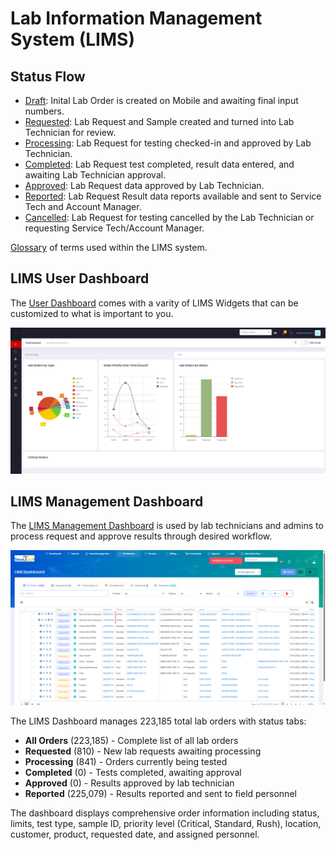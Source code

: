 ﻿# Lab Information Management System (LIMS)

## Status Flow

* [Draft](LabOrderStatus/Draft-Lab-Order.md):  Inital Lab Order is created on Mobile and awaiting final input numbers.
* [Requested](Create-Lab-Order.md):  Lab Request and Sample created and turned into Lab Technician for review.
* [Processing](LabOrderStatus/CheckIn-Lab-Order.md):  Lab Request for testing checked-in and approved by Lab Technician.
* [Completed](LabOrderStatus/Complete-Lab-Order.md):  Lab Request test completed, result data entered, and awaiting Lab Technician approval.
* [Approved](LabOrderStatus/Approve-Lab-Order.md):  Lab Request data approved by Lab Technician.
* [Reported](LabOrderStatus/Report-Lab-Order.md):  Lab Request Result data reports available and sent to Service Tech and Account Manager.
* [Cancelled](LabOrderStatus/Cancel-Lab-Order.md):  Lab Request for testing cancelled by the Lab Technician or requesting Service Tech/Account Manager.


[Glossary](Glossary.md) of terms used within the LIMS system.

## LIMS User Dashboard
The [User Dashboard](../Tutorials/User-Dashboard-Edit.md) comes with a varity of LIMS Widgets that can be customized to what is important to you.

![image-lims-dashboard](../images/LIMSDashboard.PNG)

## LIMS Management Dashboard
The [LIMS Management Dashboard](LIMS-Management-Dashboard.md) is used by lab technicians and admins to process request and approve results through desired workflow.

![LIMS Dashboard](../images/LIMS-Dashboard.PNG)

The LIMS Dashboard manages 223,185 total lab orders with status tabs:
* **All Orders** (223,185) - Complete list of all lab orders
* **Requested** (810) - New lab requests awaiting processing
* **Processing** (841) - Orders currently being tested
* **Completed** (0) - Tests completed, awaiting approval
* **Approved** (0) - Results approved by lab technician
* **Reported** (225,079) - Results reported and sent to field personnel

The dashboard displays comprehensive order information including status, limits, test type, sample ID, priority level (Critical, Standard, Rush), location, customer, product, requested date, and assigned personnel.